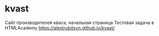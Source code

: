 # kvast
Сайт производителей кваса, начальная страница
Тестовая задача в HTMLAcademy
https://alextrubitsyn.github.io/kvast/

